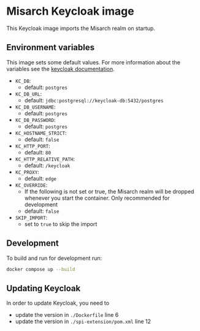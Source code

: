 # Misarch Keycloak image

This Keycloak image imports the Misarch realm on startup.

## Environment variables

This image sets some default values. For more information about the
variables see the [keycloak documentation](https://www.keycloak.org/server/all-config).

- `KC_DB`:
    - default: `postgres`
- `KC_DB_URL`:
    - default: `jdbc:postgresql://keycloak-db:5432/postgres`
- `KC_DB_USERNAME`:
    - default: `postgres`
- `KC_DB_PASSWORD`:
    - default: `postgres`
- `KC_HOSTNAME_STRICT`:
    - default: `false`
- `KC_HTTP_PORT`:
    - default: `80`
- `KC_HTTP_RELATIVE_PATH`:
    - default: `/keycloak`
- `KC_PROXY`:
    - default: `edge`
- `KC_OVERRIDE`:
    - If the following is not set or true, the Misarch realm will be dropped whenever you start the container. Only recommended for development
    - default: `false`
- `SKIP_IMPORT`:
    - set to `true` to skip the import



## Development

To build and run for development run:
```bash
docker compose up --build
```

## Updating Keycloak

In order to update Keycloak, you need to
- update the version in `./Dockerfile` line 6
- update the version in `./spi-extension/pom.xml` line 12